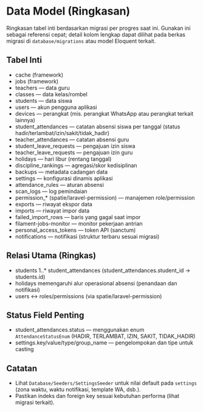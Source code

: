 # Data Model (Ringkasan)

Ringkasan tabel inti berdasarkan migrasi per progres saat ini. Gunakan ini sebagai referensi cepat; detail kolom lengkap dapat dilihat pada berkas migrasi di `database/migrations` atau model Eloquent terkait.

## Tabel Inti
- cache (framework)
- jobs (framework)
- teachers — data guru
- classes — data kelas/rombel
- students — data siswa
- users — akun pengguna aplikasi
- devices — perangkat (mis. perangkat WhatsApp atau perangkat terkait lainnya)
- student_attendances — catatan absensi siswa per tanggal (status hadir/terlambat/izin/sakit/tidak_hadir)
- teacher_attendances — catatan absensi guru
- student_leave_requests — pengajuan izin siswa
- teacher_leave_requests — pengajuan izin guru
- holidays — hari libur (rentang tanggal)
- discipline_rankings — agregasi/skor kedisiplinan
- backups — metadata cadangan data
- settings — konfigurasi dinamis aplikasi
- attendance_rules — aturan absensi
- scan_logs — log pemindaian
- permission_* (spatie/laravel-permission) — manajemen role/permission
- exports — riwayat ekspor data
- imports — riwayat impor data
- failed_import_rows — baris yang gagal saat impor
- filament-jobs-monitor — monitor pekerjaan antrian
- personal_access_tokens — token API (sanctum)
- notifications — notifikasi (struktur terbaru sesuai migrasi)

## Relasi Utama (Ringkas)
- students 1..* student_attendances (student_attendances.student_id → students.id)
- holidays memengaruhi alur operasional absensi (penandaan dan notifikasi)
- users ↔ roles/permissions (via spatie/laravel-permission)

## Status Field Penting
- student_attendances.status — menggunakan enum `AttendanceStatusEnum` (HADIR, TERLAMBAT, IZIN, SAKIT, TIDAK_HADIR)
- settings.key/value/type/group_name — pengelompokan dan tipe untuk casting

## Catatan
- Lihat `Database/Seeders/SettingsSeeder` untuk nilai default pada `settings` (zona waktu, waktu notifikasi, template WA, dsb.).
- Pastikan indeks dan foreign key sesuai kebutuhan performa (lihat migrasi terkait).
